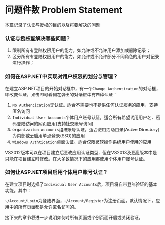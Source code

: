 # 问题件数 Problem Statement
本篇记录了认证与授权的目的以及将要解决的问题

### 认证与授权能解决哪些问题？
1. 限制所有有登陆权限用户的能力。如允许或不允许用户添加或删除记录；
2. 区分所有有登陆权限用户的能力。如允许或不允许部分不同角色的用户对记录进行操作；

### 如何在ASP.NET中实现对用户权限的划分与管理？
在建立ASP.NET项目的开始对话框中，有一个`Change Authentication`的对话框，即改变认证。点击即可看到在弹出的对话框中有四种认证：

1. `No Authentication`无认证。适合不需要也不提供任何认证服务的应用，支持匿名访问
2. `Individual User Accounts`个体用户账号认证。适合所有希望试用用户名、密码登陆访问的网页应用(支持社交账号访问)
3. `Organization Accounts`组织账号认证。适合使用活动目录(Active Directory)为内部或云启用单点登录(SSO)的应用
4. `Windows Authtication`桌面认证。适合仅限微软操作系统用户使用的应用

VS2012版本可以在项目建立后更改应用认证类型，但在VS2013及更高版本中是只能在项目建立时修改。在大多数情况下的应用都使用个体用户账号认证。

### 如何让ASP.NET项目启用个体用户账号认证？
在建立项目时选择了`Individual User Accounts`后，项目将自带登陆验证的基本功能。其中：

`~/Account/Login`为登陆界面，`~/Account/Register`为注册页面。默认情况下，应用中的所有页面都是允许匿名访问的。

接下来的章节将进一步说明如何对所有页面或个别页面开启或关闭验证。
